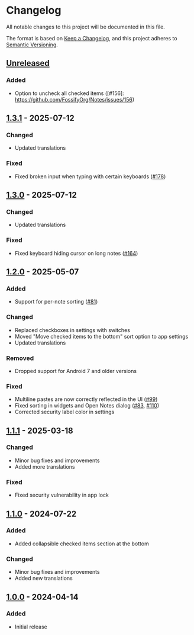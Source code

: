 # Changelog
All notable changes to this project will be documented in this file.

The format is based on [Keep a Changelog](https://keepachangelog.com/en/1.1.0/),
and this project adheres to [Semantic Versioning](https://semver.org/spec/v2.0.0.html).

## [Unreleased]
### Added
- Option to uncheck all checked items ([#156]: https://github.com/FossifyOrg/Notes/issues/156)

## [1.3.1] - 2025-07-12
### Changed
- Updated translations

### Fixed
- Fixed broken input when typing with certain keyboards ([#178])

## [1.3.0] - 2025-07-12
### Changed
- Updated translations

### Fixed
- Fixed keyboard hiding cursor on long notes ([#164])

## [1.2.0] - 2025-05-07
### Added
- Support for per-note sorting ([#81])

### Changed
- Replaced checkboxes in settings with switches
- Moved "Move checked items to the bottom" sort option to app settings
- Updated translations

### Removed
- Dropped support for Android 7 and older versions

### Fixed
- Multiline pastes are now correctly reflected in the UI ([#99])
- Fixed sorting in widgets and Open Notes dialog ([#83], [#110])
- Corrected security label color in settings

## [1.1.1] - 2025-03-18
### Changed
- Minor bug fixes and improvements
- Added more translations

### Fixed
- Fixed security vulnerability in app lock

## [1.1.0] - 2024-07-22
### Added
- Added collapsible checked items section at the bottom

### Changed
- Minor bug fixes and improvements
- Added new translations

## [1.0.0] - 2024-04-14
### Added
- Initial release

[#81]: https://github.com/FossifyOrg/Notes/issues/81
[#83]: https://github.com/FossifyOrg/Notes/issues/83
[#99]: https://github.com/FossifyOrg/Notes/issues/99
[#110]: https://github.com/FossifyOrg/Notes/issues/110
[#164]: https://github.com/FossifyOrg/Notes/issues/164
[#178]: https://github.com/FossifyOrg/Notes/issues/178

[Unreleased]: https://github.com/FossifyOrg/Notes/compare/v1.3.1...HEAD
[1.3.1]: https://github.com/FossifyOrg/Notes/compare/v1.3.0...v1.3.1
[1.3.0]: https://github.com/FossifyOrg/Notes/compare/v1.2.0...v1.3.0
[1.2.0]: https://github.com/FossifyOrg/Notes/compare/v1.1.1...v1.2.0
[1.1.1]: https://github.com/FossifyOrg/Notes/compare/v1.1.0...v1.1.1
[1.1.0]: https://github.com/FossifyOrg/Notes/compare/v1.0.0...v1.1.0
[1.0.0]: https://github.com/FossifyOrg/Notes/releases/tag/v1.0.0
